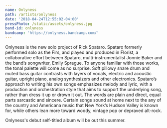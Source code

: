 ```yaml
---
name: Onlyness
path: /artists/onlyness
date: '2018-04-24T12:55:02-04:00'
pressPhoto: /static/assets/onlyness.jpg
band-id: onlyness
bandcamp: 'https://onlyness.bandcamp.com/'
---
```

Onlyness is the new solo project of Rick Spataro. Spataro formerly performed solo as the Firs, and played and produced in Florist, a collaborative effort between Spataro, multi-instrumentalist Jonnie Baker
 and the band’s songwriter, Emily Sprague. To anyone familiar with those works, the tonal palette will come as no surprise. Soft
 pillowy snare drum and muted bass guitar contrasts with layers of vocals, electric and acoustic
 guitar, upright piano, analog synthesizers and other electronics. Spataro’s approach to writing
 his own songs emphasizes melody and lyric, with a production and orchestration style that aims
 to support the underlying song, rather than dress it up or drown it out. The words are plain and
 direct, equal parts sarcastic and sincere. Certain songs sound at home next to the any of the
 country and Americana music that New York’s Hudson Valley is known for, while others lean
 more toward woody, vintage pop or depraved alt-rock. 

Onlyness's debut self-titled album will be out this summer.
